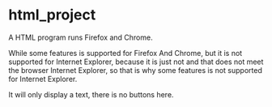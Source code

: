 # html_project
A HTML program runs Firefox and Chrome.

While some features is supported for Firefox And Chrome, but it is not supported for Internet Explorer, because it is just not and that does not meet the browser Internet Explorer, so that is why some features is not supported for Internet Explorer. 

It will only display a text, there is no buttons here.
